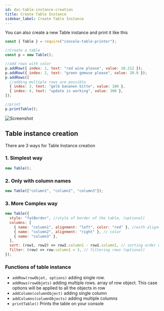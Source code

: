 ```yaml
---
id: doc-table-instance-creation
title: Create Table Instance
sidebar_label: Create Table Instance
---
```


You can also create a new Table instance and print it like this

```javascript
const { Table } = require("console-table-printer");

//Create a table
const p = new Table();

//add rows with color
p.addRow({ index: 1, text: "red wine please", value: 10.212 });
p.addRow({ index: 2, text: "green gemuse please", value: 20.0 });
p.addRows([
  //adding multiple rows are possible
  { index: 3, text: "gelb bananen bitte", value: 100 },
  { index: 4, text: "update is working", value: 300 },
]);

//print
p.printTable();
```

![Screenshot](https://cdn.jsdelivr.net/gh/ayonious/console-table-printer@master/static-resources/screenshot-simple.png)

## Table instance creation

There are 3 ways for Table Instance creation

### 1. Simplest way

```javascript
new Table();
```

### 2. Only with column names

```javascript
new Table(["column1", "column2", "column3"]);
```

### 3. More Complex way

```javascript
new Table({
  style: "fatBorder", //style of border of the table, (optional)
  columns: [
    { name: "column1", alignment: "left", color: "red" }, //with alignment and color
    { name: "column2", alignment: "right" }, // color
    { name: "column3" },
  ],
  sort: (row1, row2) => row2.column1 - row1.column1, // sorting order of rows (optional)
  filter: (row) => row.column1 < 3, // filtering rows (optional)
});
```

### Functions of table instance

- `addRow(rowObjet, options)` adding single row.
- `addRows(rowObjets)` adding multiple rows. array of row object. This case options will be applied to all the objects in row
- `addColumn(columnObject)` adding single column
- `addColumns(columnObjects)` adding multiple columns
- `printTable()` Prints the table on your console
